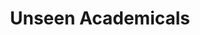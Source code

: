 ---
title: Unseen Academicals
storyType: standard
connections:
  prequel:
    - the-last-hero
  minor:
    - collegiate-casting-out
    - the-truth
---